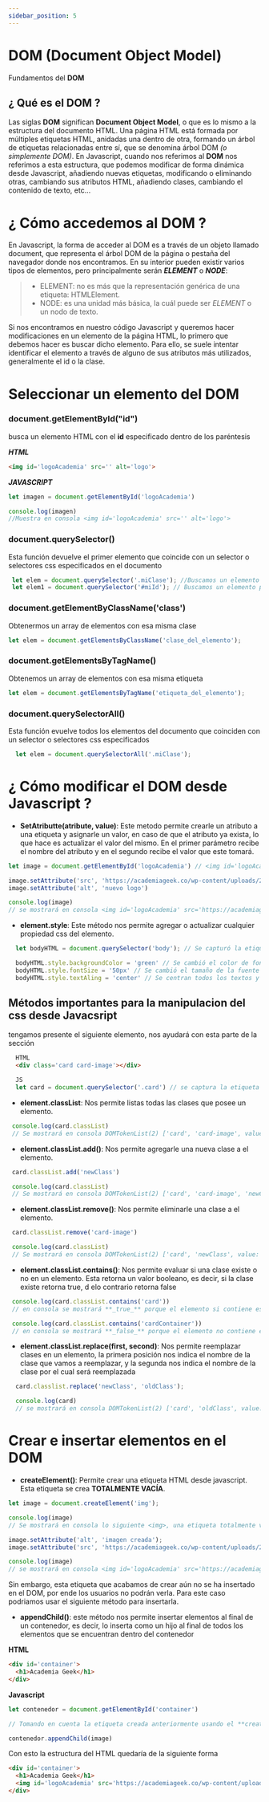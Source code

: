 ```yaml
---
sidebar_position: 5
---
```


# DOM (Document Object Model)

Fundamentos del **DOM**

## ¿ Qué es el DOM ?

Las siglas **DOM** significan **Document Object Model**, o que es lo mismo a  la estructura del documento HTML. Una página HTML está formada por múltiples etiquetas HTML, anidadas una dentro de otra, formando un árbol de etiquetas relacionadas entre sí, que se denomina árbol DOM _(o simplemente DOM)_. En Javascript, cuando nos referimos al **DOM** nos referimos a esta estructura, que podemos modificar de forma dinámica desde Javascript, añadiendo nuevas etiquetas, modificando o eliminando otras, cambiando sus atributos HTML, añadiendo clases, cambiando el contenido de texto, etc...

# ¿ Cómo accedemos al DOM ?

En Javascript, la forma de acceder al DOM es a través de un objeto llamado document, que representa el árbol DOM de la página o pestaña del navegador donde nos encontramos. En su interior pueden existir varios tipos de elementos, pero principalmente serán **_ELEMENT_** o **_NODE_**:

> - ELEMENT: no es más que la representación genérica de una etiqueta: HTMLElement.
> - NODE: es una unidad más básica, la cuál puede ser _ELEMENT_ o un nodo de texto.

Si nos encontramos en nuestro código Javascript y queremos hacer modificaciones en un elemento de la página HTML, lo primero que debemos hacer es buscar dicho elemento. Para ello, se suele intentar identificar el elemento a través de alguno de sus atributos más utilizados, generalmente el id o la clase.


# Seleccionar un elemento del DOM

### document.getElementById("id")

busca un elemento HTML con el **id** especificado dentro de los paréntesis 

**_HTML_**
```html
<img id='logoAcademia' src='' alt='logo'>
```
**_JAVASCRIPT_**
```javascript
let imagen = document.getElementById('logoAcademia')

console.log(imagen)
//Muestra en consola <img id='logoAcademia' src='' alt='logo'>
```

### document.querySelector()

Esta función devuelve el primer elemento que coincide con un selector o selectores css especificados en el documento
       
```javascript   
 let elem = document.querySelector('.miClase'); //Buscamos un elemento por su clase
 let elem1 = document.querySelector('#miId'); // Buscamos un elemento por su ID
```

### document.getElementByClassName('class')

Obtenermos un array de elementos con esa misma clase

```javascript
let elem = document.getElementsByClassName('clase_del_elemento');
```

### document.getElementsByTagName()

Obtenemos un array de elementos con esa misma etiqueta

```javascript
let elem = document.getElementsByTagName('etiqueta_del_elemento');
```


### document.querySelectorAll()

Esta función evuelve todos los elementos del documento que coinciden con un selector o selectores css especificados  
```javascript
  let elem = document.querySelectorAll('.miClase');
```

# ¿ Cómo modificar el DOM desde Javascript ? 

- **SetAtributte(atribute, value)**: Este metodo permite crearle un atributo a una etiqueta y asignarle un valor, en caso de que el atributo ya exista, lo que hace es actualizar el valor del mismo. En el primer parámetro recibe el nombre del atributo y en el segundo recibe el valor que este tomará.

```javascript
let image = document.getElementById('logoAcademia') // <img id='logoAcademia' src='' alt='logo'>

image.setAttribute('src', 'https://academiageek.co/wp-content/uploads/2021/03/Logo-AG-2021.png')
image.setAttribute('alt', 'nuevo logo')

console.log(image)
// se mostrará en consola <img id='logoAcademia' src='https://academiageek.co/wp-content/uploads/2021/03/Logo-AG-2021.png' alt='nuevo logo' />
```


- **element.style**: Este método nos permite agregar o actualizar cualquier propiedad css del elemento.

```javascript
  let bodyHTML = document.querySelector('body'); // Se capturó la etiqueta body

  bodyHTML.style.backgroundColor = 'green' // Se cambió el color de fondo a verde.
  bodyHTML.style.fontSize = '50px' // Se cambió el tamaño de la fuente a 50px en toda la página
  bodyHTML.style.textAling = 'center' // Se centran todos los textos y elementos de la página
```


## Métodos importantes para la manipulacion del css desde Javacsript

  tengamos presente el siguiente elemento, nos ayudará con esta parte de la sección
```html
  HTML
  <div class='card card-image'></div>
```
```javascript
  JS 
  let card = document.querySelector('.card') // se captura la etiqueta con la clase card
```

- **element.classList**: Nos permite listas todas las clases que posee un elemento.

```javascript
 console.log(card.classList)
 // Se mostrará en consola DOMTokenList(2) ['card', 'card-image', value: 'card card-image']
```

- **element.classList.add()**: Nos permite agregarle una nueva clase a el elemento.

```javascript
 card.classList.add('newClass')

 console.log(card.classList)
 // Se mostrará en consola DOMTokenList(2) ['card', 'card-image', 'newClass', value: 'card card-image newClass']
```

- **element.classList.remove()**: Nos permite eliminarle una  clase a el elemento.

```javascript
 card.classList.remove('card-image')

 console.log(card.classList)
 // Se mostrará en consola DOMTokenList(2) ['card', 'newClass', value: 'card newClass']
```

- **element.classList.contains()**: Nos permite evaluar si una clase existe o no en un elemento. Esta retorna un valor booleano, es decir, si la clase existe retorna true, d elo contrario retorna false

```javascript
 console.log(card.classList.contains('card'))
 // en consola se mostrará **_true_** porque el elemento si contiene esa clase

 console.log(card.classList.contains('cardContainer'))
 // en consola se mostrará **_false_** porque el elemento no contiene esa clase
```

- **element.classList.replace(first, second)**: Nos permite reemplazar clases en un elemento, la primera posición nos indica el nombre de la clase que
vamos a reemplazar, y la segunda nos indica el nombre
de la clase por el cual será reemplazada

```javascript
  card.classlist.replace('newClass', 'oldClass');

  console.log(card)
  // se mostrará en consola DOMTokenList(2) ['card', 'oldClass', value: 'card oldClass']
```




# Crear e insertar elementos en el DOM

- **createElement()**: Permite crear una etiqueta HTML desde javascript. Esta etiqueta se crea **TOTALMENTE VACÍA**.

```javascript
let image = document.createElement('img');

console.log(image)
// Se mostrará en consola lo siguiente <img>, una etiqueta totalmente vacía

image.setAttribute('alt', 'imagen creada');
image.setAttribute('src', 'https://academiageek.co/wp-content/uploads/2021/03/Logo-AG-2021.png')

console.log(image)
// se mostrará en consola <img id='logoAcademia' src='https://academiageek.co/wp-content/uploads/2021/03/Logo-AG-2021.png' alt='imagen creada' />
```

Sin embargo, esta etiqueta que acabamos de crear aún no se ha insertado en el DOM, por ende los usuarios no podrán verla. Para este caso podriamos usar el siguiente método para insertarla.

- **appendChild()**: este método nos permite insertar elementos al final de un contenedor, es decir, lo inserta como un hijo al final de todos los elementos que se encuentran dentro del contenedor

**HTML**

```html
<div id='container'>
  <h1>Academia Geek</h1>
</div>
```

**Javascript**

```javascript
let contenedor = document.getElementById('container')

// Tomando en cuenta la etiqueta creada anteriormente usando el **createElement** haremos lo siguiente

contenedor.appendChild(image)
```

Con esto la estructura del HTML quedaría de la siguiente forma

```html
<div id='container'>
  <h1>Academia Geek</h1>
  <img id='logoAcademia' src='https://academiageek.co/wp-content/uploads/2021/03/Logo-AG-2021.png' alt='imagen creada' />
</div>
```